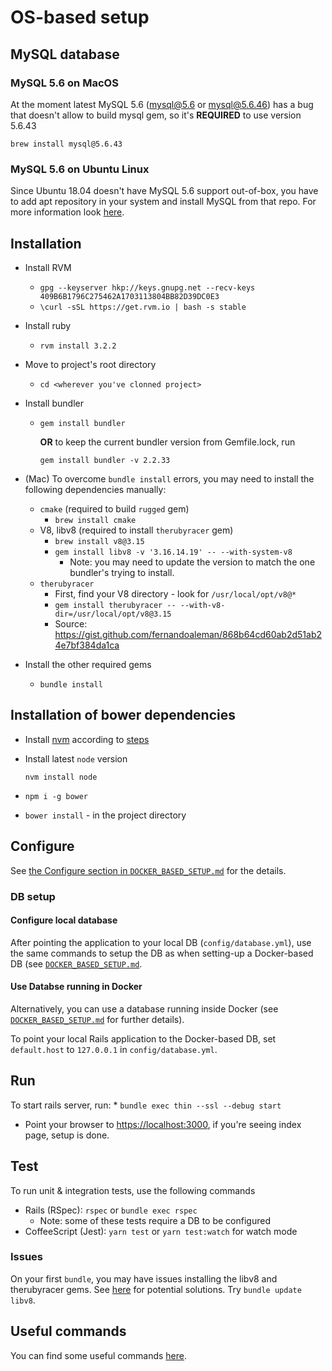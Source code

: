 # OS-based setup

## MySQL database

### MySQL 5.6 on MacOS
At the moment latest MySQL 5.6 (mysql@5.6 or mysql@5.6.46) has a bug that
doesn't allow to build mysql gem, so it's __REQUIRED__ to use version 5.6.43

`brew install mysql@5.6.43`

### MySQL 5.6 on Ubuntu Linux
Since Ubuntu 18.04 doesn't have MySQL 5.6 support out-of-box, you have to add
apt repository in your system and install MySQL from that repo. For more information
look [here](https://dev.mysql.com/doc/mysql-apt-repo-quick-guide/en/).

## Installation

* Install RVM
    * `gpg --keyserver hkp://keys.gnupg.net --recv-keys 409B6B1796C275462A1703113804BB82D39DC0E3`
    * `\curl -sSL https://get.rvm.io | bash -s stable`

* Install ruby
    * `rvm install 3.2.2`

* Move to project's root directory
    * `cd <wherever you've clonned project>`

* Install bundler
    * `gem install bundler`

      __OR__ to keep the current bundler version from Gemfile.lock, run

      `gem install bundler -v 2.2.33`

* (Mac) To overcome `bundle install` errors, you may need to install the following dependencies manually:
    * `cmake` (required to build `rugged` gem)
        * `brew install cmake`
    * V8, libv8 (required to install `therubyracer` gem)
        * `brew install v8@3.15`
        * `gem install libv8 -v '3.16.14.19' -- --with-system-v8`
            * Note: you may need to update the version to match the one bundler's trying to install.
    * `therubyracer`
        * First, find your V8 directory - look for `/usr/local/opt/v8@*`
        * `gem install therubyracer -- --with-v8-dir=/usr/local/opt/v8@3.15`
        * Source: https://gist.github.com/fernandoaleman/868b64cd60ab2d51ab24e7bf384da1ca

* Install the other required gems
    * `bundle install`

## Installation of bower dependencies

* Install [nvm](https://github.com/nvm-sh/nvm) according to [steps](https://github.com/nvm-sh/nvm)
* Install latest `node` version

    ```
    nvm install node
    ```
* `npm i -g bower`
* `bower install` - in the project directory

## Configure

See [the Configure section in `DOCKER_BASED_SETUP.md`](./DOCKER_BASED_SETUP.md#1.-configure) for the details.

### DB setup

#### Configure local database

After pointing the application to your local DB (`config/database.yml`), use the same commands to setup the DB as when setting-up a Docker-based DB (see [`DOCKER_BASED_SETUP.md`](./DOCKER_BASED_SETUP.md#3.-prepare-the-database).

#### Use Databse running in Docker

Alternatively, you can use a database running inside Docker (see [`DOCKER_BASED_SETUP.md`](./DOCKER_BASED_SETUP.md) for further details).

To point your local Rails application to the Docker-based DB, set `default.host` to `127.0.0.1` in `config/database.yml`.

## Run

To start rails server, run:
    * `bundle exec thin --ssl --debug start`

* Point your browser to [https://localhost:3000](https://localhost:3000), if you're seeing
index page, setup is done.

## Test

To run unit & integration tests, use the following commands
* Rails (RSpec):  `rspec` or `bundle exec rspec`
  * Note: some of these tests require a DB to be configured
* CoffeeScript (Jest): `yarn test` or `yarn test:watch` for watch mode

### Issues

On your first `bundle`, you may have issues installing the libv8 and
therubyracer gems. See [here](https://github.com/cowboyd/libv8/issues/205) for
potential solutions. Try `bundle update libv8`.

## Useful commands

You can find some useful commands [here](USEFUL_COMMANDS.md).
